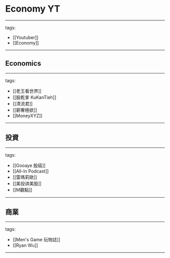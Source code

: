 # Economy YT

---
tags:
  - [[Youtuber]]
  - [[Economy]]
---

## Economics
---
tags:
  - [[老王看世界]]
  - [[股乾爹 KuKanTieh]]
  - [[清流君]]
  - [[窮奢極欲]]
  - [[MoneyXYZ]]
---

## 投資
---
tags:
  - [[Gooaye 股癌]]
  - [[All-In Podcast]]
  - [[雷瑪莉歐]]
  - [[美投讲美股]]
  - [[M觀點]]
---

## 商業
---
tags:
  - [[Men's Game 玩物誌]]
  - [[Ryan Wu]]
---
